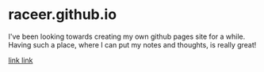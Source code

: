 # raceer.github.io

I've been looking towards creating my own github pages site for a while. Having such a place, where I can put my notes and thoughts, is really great!

[link link](notes.html)
